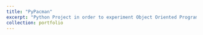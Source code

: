 ```yaml
---
title: "PyPacman"
excerpt: "Python Project in order to experiment Object Oriented Programming<br/><img src='/images/PyPacman.jpeg'>"
collection: portfolio
---
```

